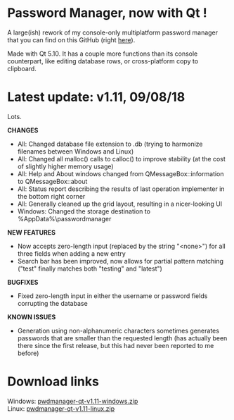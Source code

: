 # Password Manager, now with Qt !

A large(ish) rework of my console-only multiplatform password manager that you can find on this GitHub (right [here](https://github.com/bad64/pwdmanager)).

Made with Qt 5.10. It has a couple more functions than its console counterpart, like editing database rows, or cross-platform copy to clipboard.

# Latest update: v1.11, 09/08/18

Lots.

**CHANGES**

- All: Changed database file extension to .db (trying to harmonize filenames between Windows and Linux)
- All: Changed all malloc() calls to calloc() to improve stability (at the cost of slightly higher memory usage)
- All: Help and About windows changed from QMessageBox::information to QMessageBox::about
- All: Status report describing the results of last operation implementer in the bottom right corner
- All: Generally cleaned up the grid layout, resulting in a nicer-looking UI
- Windows: Changed the storage destination to %AppData%\passwordmanager

**NEW FEATURES**

- Now accepts zero-length input (replaced by the string "\<none\>") for all three fields when adding a new entry
- Search bar has been improved, now allows for partial pattern matching ("test" finally matches both "testing" and "latest")

**BUGFIXES**

- Fixed zero-length input in either the username or password fields corrupting the database

**KNOWN ISSUES**

- Generation using non-alphanumeric characters sometimes generates passwords that are smaller than the requested length (has actually been there since the first release, but this had never been reported to me before)

# Download links

Windows: [pwdmanager-qt-v1.11-windows.zip](https://github.com/bad64/pwdmanager-qt/files/2274684/pwdmanager-qt-v1.11-windows.zip)   
Linux: [pwdmanager-qt-v1.11-linux.zip](https://github.com/bad64/pwdmanager-qt/files/2274212/pwdmanager-qt-v1.11-linux.zip)